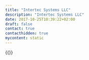 ```yaml
---
title: "Intertec Systems LLC"
description: "Intertec Systems LLC"
date: 2017-10-25T10:39:22+02:00
draft: false
contact: true
contacthidden: true
mycontent: static
---
```

{{<partner-single
company="Intertec Systems LLC"
type="si"
website="http://www.intertecsystems.com  "
countrycode="AE"
city="dubai"
description="about Intertec we are 28 Years old company operating in  Middle East & IndiaRegional Specialist; Top 10 in the GCC already having  35+ Technology Alliances"
siregion="emea,apac"
level="basic"
logo="//images.ctfassets.net/vpidbgnakfvf/6RuoysNeqG1wfHtsfEbbcr/f85c158d86055d1434c4e6c07bb7ef2d/intertec_systems_llc_logo.png">}}